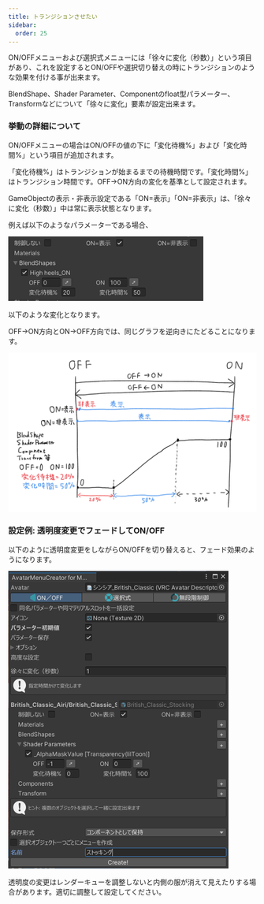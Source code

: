 ```yaml
---
title: トランジションさせたい
sidebar:
  order: 25
---
```


ON/OFFメニューおよび選択式メニューには「徐々に変化（秒数）」という項目があり、これを設定するとON/OFFや選択切り替えの時にトランジションのような効果を付ける事が出来ます。

BlendShape、Shader Parameter、Componentのfloat型パラメーター、Transformなどについて「徐々に変化」要素が設定出来ます。

### 挙動の詳細について

ON/OFFメニューの場合はON/OFFの値の下に「変化待機%」および「変化時間%」という項目が追加されます。

「変化待機%」はトランジションが始まるまでの待機時間です。「変化時間%」はトランジション時間です。OFF→ON方向の変化を基準として設定されます。

GameObjectの表示・非表示設定である「ON=表示」「ON=非表示」は、「徐々に変化（秒数）」中は常に表示状態となります。

例えば以下のようなパラメーターである場合、

![](../../../assets/imgs/amc-fade-param.png)

以下のような変化となります。

OFF→ON方向とON→OFF方向では、同じグラフを逆向きにたどることになります。

![](../../../assets/imgs/amc-fade-graph.png)

### 設定例: 透明度変更でフェードしてON/OFF

以下のように透明度変更をしながらON/OFFを切り替えると、フェード効果のようになります。

![](../../../assets/imgs/amc-fade.png)

透明度の変更はレンダーキューを調整しないと内側の服が消えて見えたりする場合があります。適切に調整して設定してください。
